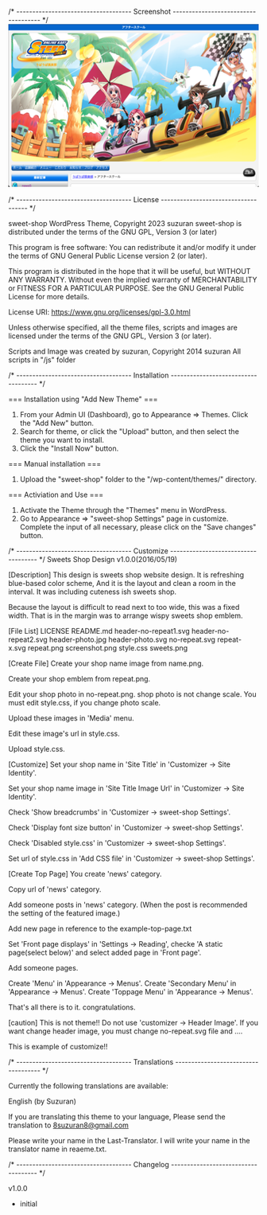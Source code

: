 /* ------------------------------------
Screenshot
------------------------------------ */
<img alt="画面のスクリーンショット" src="https://github.com/8suzuran8/wordpress-theme-onlinekart-steer-fansite/blob/c03d87e3b2f3ac65a08d1710d2e421735b09d513/screenshot.png">

/* ------------------------------------
License
------------------------------------ */

sweet-shop WordPress Theme, Copyright 2023 suzuran
sweet-shop is distributed under the terms of the GNU GPL, Version 3 (or later)

This program is free software:
You can redistribute it and/or modify it under the terms of GNU General Public License version 2 (or later).

This program is distributed in the hope that it will be useful, but WITHOUT ANY WARRANTY.
Without even the implied warranty of MERCHANTABILITY or FITNESS FOR A PARTICULAR PURPOSE.
See the GNU General Public License for more details.

License URI: https://www.gnu.org/licenses/gpl-3.0.html

Unless otherwise specified, all the theme files, scripts and images are licensed under the terms of the GNU GPL, Version 3 (or later).

Scripts and Image was created by suzuran, Copyright 2014 suzuran
All scripts in "/js" folder

/* ------------------------------------
Installation
------------------------------------ */

=== Installation using "Add New Theme" ===
1. From your Admin UI (Dashboard), go to Appearance => Themes. Click the "Add New" button.
2. Search for theme, or click the "Upload" button, and then select the theme you want to install.
3. Click the "Install Now" button.

=== Manual installation ===
1. Upload the "sweet-shop" folder to the "/wp-content/themes/" directory.

=== Activiation and Use ===
1. Activate the Theme through the "Themes" menu in WordPress.
2. Go to Appearance => "sweet-shop Settings" page in customize. Complete the input of all necessary, please click on the "Save changes" button.

/* ------------------------------------
Customize
------------------------------------ */
Sweets Shop Design v1.0.0(2016/05/19)

[Description]
This design is sweets shop website design.
It is refreshing blue-based color scheme,
And it is the layout and clean a room in the interval.
It was including cuteness ish sweets shop.

Because the layout is difficult to read next to too wide, this was a fixed width.
That is in the margin was to arrange wispy sweets shop emblem.

[File List]
LICENSE
README.md
header-no-repeat1.svg
header-no-repeat2.svg
header-photo.jpg
header-photo.svg
no-repeat.svg
repeat-x.svg
repeat.png
screenshot.png
style.css
sweets.png

[Create File]
Create your shop name image from name.png.

Create your shop emblem from repeat.png.

Edit your shop photo in no-repeat.png.
shop photo is not change scale.
You must edit style.css, if you change photo scale.

Upload these images in 'Media' menu.

Edit these image's url in style.css.

Upload style.css.

[Customize]
Set your shop name in 'Site Title' in 'Customizer -> Site Identity'.

Set your shop name image in 'Site Title Image Url' in 'Customizer -> Site Identity'.

Check 'Show breadcrumbs' in 'Customizer -> sweet-shop Settings'.

Check 'Display font size button' in 'Customizer -> sweet-shop Settings'.

Check 'Disabled style.css' in 'Customizer -> sweet-shop Settings'.

Set url of style.css in 'Add CSS file' in 'Customizer -> sweet-shop Settings'.

[Create Top Page]
You create 'news' category.

Copy url of 'news' category.

Add someone posts in 'news' category.
(When the post is recommended the setting of the featured image.)

Add new page in reference to the example-top-page.txt

Set 'Front page displays' in 'Settings -> Reading',
checke 'A static page(select below)' and select added page in 'Front page'.

Add someone pages.

Create 'Menu' in 'Appearance -> Menus'.
Create 'Secondary Menu' in 'Appearance -> Menus'.
Create 'Toppage Menu' in 'Appearance -> Menus'.

That's all there is to it. congratulations.

[caution]
This is not theme!!
Do not use 'customizer -> Header Image'.
If you want change header image, you must change no-repeat.svg file and ....

This is example of customize!!

/* ------------------------------------
Translations
------------------------------------ */

Currently the following translations are available:

English (by Suzuran)

If you are translating this theme to your language,
Please send the translation to 8suzuran8@gmail.com

Please write your name in the Last-Translator.
I will write your name in the translator name in reaeme.txt.

/* ------------------------------------
Changelog
------------------------------------ */

v1.0.0
* initial
